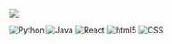 ![](https://komarev.com/ghpvc/?username=sjmccurry)
<p>
  <img alt="Python" src="https://img.shields.io/badge/-Python-156401?style=flat-square&logo=Python&logoColor=white" />
  <img alt="Java" src="https://img.shields.io/badge/Java-%23ED8B00.svg?logo=openjdk&logoColor=white" />
  <img alt="React" src="https://img.shields.io/badge/-React-45b8d8?style=flat-square&logo=react&logoColor=white" />
  <img alt="html5" src="https://img.shields.io/badge/-HTML5-E34F26?style=flat-square&logo=html5&logoColor=white" />
  <img alt="CSS" src="https://img.shields.io/badge/-CSS-0BCBBA?style=flat-square&logo=css3&logoColor=white" />
</p>
